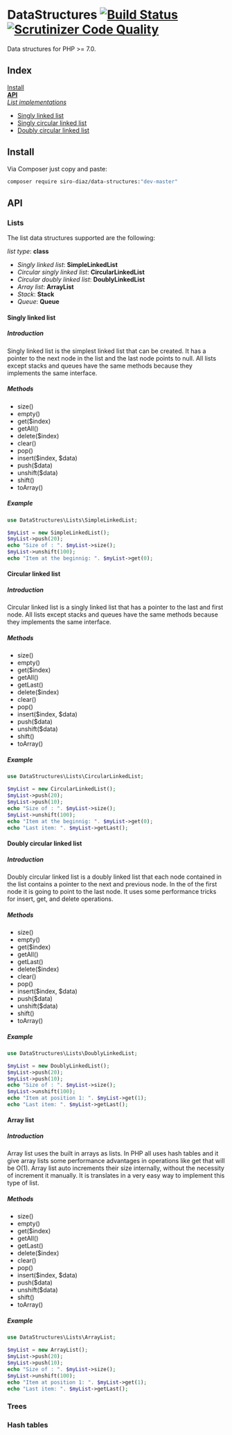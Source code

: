 # DataStructures [![Build Status](https://travis-ci.org/SiroDiaz/DataStructures.svg?branch=master)](https://travis-ci.org/SiroDiaz/DataStructures) [![Scrutinizer Code Quality](https://scrutinizer-ci.com/g/SiroDiaz/DataStructures/badges/quality-score.png?b=master)](https://scrutinizer-ci.com/g/SiroDiaz/DataStructures/?branch=master) 
Data structures for PHP >= 7.0.

## Index

[Install](https://github.com/SiroDiaz/DataStructures#install)<br>
**[API](https://github.com/SiroDiaz/DataStructures#api)**<br>
*[List implementations](https://github.com/SiroDiaz/DataStructures#lists)*<br>
- [Singly linked list](https://github.com/SiroDiaz/DataStructures#singly-linked-list)<br>
- [Singly circular linked list](https://github.com/SiroDiaz/DataStructures#circular-linked-list)<br>
- [Doubly circular linked list](https://github.com/SiroDiaz/DataStructures#doubly-circular-linked-list)<br>

## Install

Via Composer just copy and paste:
```sh
composer require siro-diaz/data-structures:"dev-master"
```
## API
### Lists

The list data structures supported are the following:

*list type*: **class**

 - *Singly linked list*: **SimpleLinkedList**
 - *Circular singly linked list*: **CircularLinkedList**
 - *Circular doubly linked list*: **DoublyLinkedList**
 - *Array list*: **ArrayList**
 - *Stack*: **Stack**
 - *Queue*: **Queue**


#### Singly linked list
##### Introduction
Singly linked list is the simplest linked list that can be created. It has a pointer
to the next node in the list and the last node points to null.
All lists except stacks and queues have the same methods because they implements the same
interface.
##### Methods
 - size()
 - empty()
 - get($index)
 - getAll()
 - delete($index)
 - clear()
 - pop()
 - insert($index, $data)
 - push($data)
 - unshift($data)
 - shift()
 - toArray()
##### Example
```php
use DataStructures\Lists\SimpleLinkedList;

$myList = new SimpleLinkedList();
$myList->push(20);
echo "Size of : ". $myList->size();
$myList->unshift(100);
echo "Item at the beginnig: ". $myList->get(0);
```


#### Circular linked list

##### Introduction
Circular linked list is a singly linked list that has a pointer to the last and first node. 
All lists except stacks and queues have the same methods because they implements the same
interface.

##### Methods
 - size()
 - empty()
 - get($index)
 - getAll()
 - getLast()
 - delete($index)
 - clear()
 - pop()
 - insert($index, $data)
 - push($data)
 - unshift($data)
 - shift()
 - toArray()
##### Example
```php
use DataStructures\Lists\CircularLinkedList;

$myList = new CircularLinkedList();
$myList->push(20);
$myList->push(10);
echo "Size of : ". $myList->size();
$myList->unshift(100);
echo "Item at the beginnig: ". $myList->get(0);
echo "Last item: ". $myList->getLast();
```


#### Doubly circular linked list

##### Introduction
Doubly circular linked list is a doubly linked list that each node contained in the list
contains a pointer to the next and previous node. In the of the first node it is going to point 
to the last node. It uses some performance tricks for insert, get, and delete operations.

##### Methods
 - size()
 - empty()
 - get($index)
 - getAll()
 - getLast()
 - delete($index)
 - clear()
 - pop()
 - insert($index, $data)
 - push($data)
 - unshift($data)
 - shift()
 - toArray()

##### Example
```php
use DataStructures\Lists\DoublyLinkedList;

$myList = new DoublyLinkedList();
$myList->push(20);
$myList->push(10);
echo "Size of : ". $myList->size();
$myList->unshift(100);
echo "Item at position 1: ". $myList->get(1);
echo "Last item: ". $myList->getLast();
```

#### Array list

##### Introduction
Array list uses the built in arrays as lists. In PHP all uses hash tables and it give
array lists some performance advantages in operations like get that will be O(1). 
Array list auto increments their size internally, without the necessity of increment it
manually. It is translates in a very easy way to implement this type of list.

##### Methods
 - size()
 - empty()
 - get($index)
 - getAll()
 - getLast()
 - delete($index)
 - clear()
 - pop()
 - insert($index, $data)
 - push($data)
 - unshift($data)
 - shift()
 - toArray()

##### Example
```php
use DataStructures\Lists\ArrayList;

$myList = new ArrayList();
$myList->push(20);
$myList->push(10);
echo "Size of : ". $myList->size();
$myList->unshift(100);
echo "Item at position 1: ". $myList->get(1);
echo "Last item: ". $myList->getLast();
```

### Trees

### Hash tables
